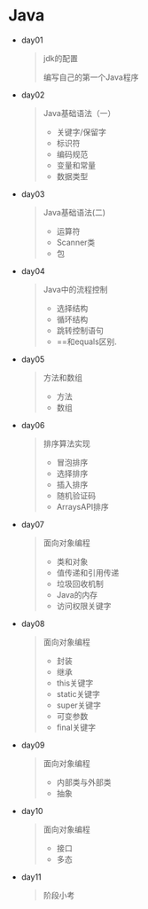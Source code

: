 # Java

- day01 

  > jdk的配置
  >
  > 编写自己的第一个Java程序

- day02

  > Java基础语法（一）
  >
  > - 关键字/保留字
  > - 标识符
  > - 编码规范
  > - 变量和常量
  > - 数据类型
  
- day03

  > Java基础语法(二)
  >
  > - 运算符
  > - Scanner类
  > - 包

- day04

  > Java中的流程控制
  >
  > - 选择结构
  > - 循环结构
  > - 跳转控制语句
  > - ==和equals区别.

- day05

  > 方法和数组
  >
  > - 方法
  > - 数组

- day06

  > 排序算法实现
  >
  > - 冒泡排序
  > - 选择排序
  > - 插入排序
  > - 随机验证码
  > - ArraysAPI排序

- day07

  > 面向对象编程
  >
  > - 类和对象
  > - 值传递和引用传递
  > - 垃圾回收机制
  > - Java的内存
  > - 访问权限关键字

- day08

  > 面向对象编程
  >
  > - 封装
  > - 继承
  > - this关键字
  > - static关键字
  > - super关键字
  > - 可变参数
  > - final关键字

- day09

  > 面向对象编程
  >
  > - 内部类与外部类
  > - 抽象
  
- day10

  > 面向对象编程
  >
  > - 接口
  > - 多态
- day11
  
  > 阶段小考